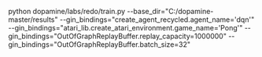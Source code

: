 python dopamine/labs/redo/train.py --base_dir="C:/dopamine-master/results" --gin_bindings="create_agent_recycled.agent_name='dqn'" --gin_bindings="atari_lib.create_atari_environment.game_name='Pong'" --gin_bindings="OutOfGraphReplayBuffer.replay_capacity=1000000" --gin_bindings="OutOfGraphReplayBuffer.batch_size=32"
